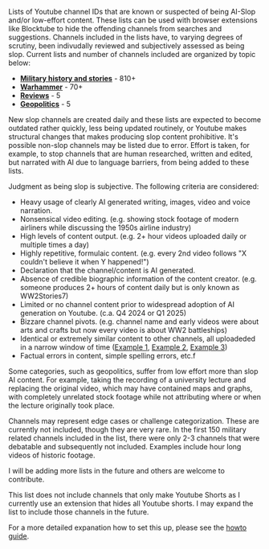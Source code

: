 Lists of Youtube channel IDs that are known or suspected of being AI-Slop and/or low-effort content. These lists can be used with browser extensions like Blocktube to hide the offending channels from searches and suggestions. Channels included in the lists have, to varying degrees of scrutiny, been indivudally reviewed and subjectively assessed as being slop. Current lists and number of channels included are organized by topic below:

* [**Military history and stories**](Military.txt) - 810+
* [**Warhammer**](Warhammer.txt) - 70+
* [**Reviews**](Reviews.txt) - 5
* [**Geopolitics**](Geopolitics.txt) - 5

New slop channels are created daily and these lists are expected to become outdated rather quickly, less being updated routinely, or Youtube makes structural changes that makes producing slop content prohibitive. It's possible non-slop channels may be listed due to error. Effort is taken, for example, to stop channels that are human researched, written and edited, but narrated with AI due to language barriers, from being added to these lists.

Judgment as being slop is subjective. The following criteria are considered:

* Heavy usage of clearly AI generated writing, images, video and voice narration.
* Nonsensical video editing. (e.g. showing stock footage of modern airliners while discussing the 1950s airline industry)
* High levels of content output. (e.g. 2+ hour videos uploaded daily or multiple times a day)
* Highly repetitive, formulaic content. (e.g. every 2nd video follows "X couldn't believe it when Y happened!")
* Declaration that the channel/content is AI generated.
* Absence of credible biographic information of the content creator. (e.g. someone produces 2+ hours of content daily but is only known as WW2Stories7)
* Limited or no channel content prior to widespread adoption of AI generation on Youtube. (c.a. Q4 2024 or Q1 2025)
* Bizzare channel pivots. (e.g. channel name and early videos were about arts and crafts but now every video is about WW2 battleships)
* Identical or extremely similar content to other channels, all uploadeded in a narrow window of time ([Example 1](images/slop1.png), [Example 2](images/slop2.png), [Example 3](images/slop3.png))
* Factual errors in content, simple spelling errors, etc.f

Some categories, such as geopolitics, suffer from low effort more than slop AI content. For example, taking the recording of a university lecture and replacing the original video, which may have contained maps and graphs, with completely unrelated stock footage while not attributing where or when the lecture originally took place.

Channels may represent edge cases or challenge categorization. These are currently not included, though they are very rare. In the first 150 military related channels included in the list, there were only 2-3 channels that were debatable and subsequently not included. Examples include hour long videos of historic footage.

I will be adding more lists in the future and others are welcome to contribute.

This list does not include channels that only make Youtube Shorts as I currently use an extension that hides all Youtube shorts. I may expand the list to include those channels in the future.

For a more detailed expanation how to set this up, please see the [howto guide](Howto.md).
